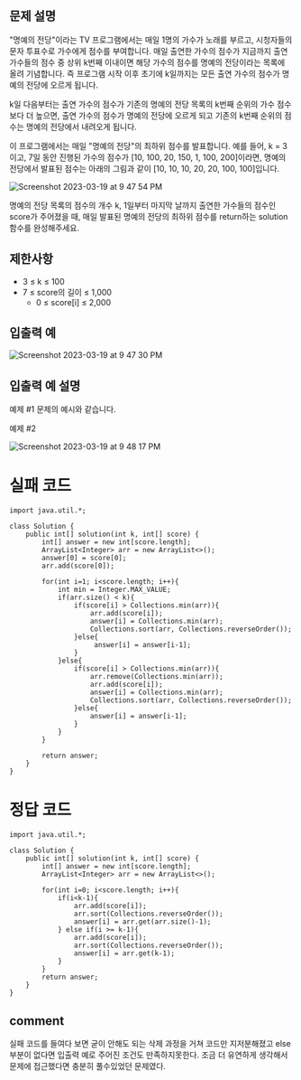 ## 문제 설명
"명예의 전당"이라는 TV 프로그램에서는 매일 1명의 가수가 노래를 부르고, 시청자들의 문자 투표수로 가수에게 점수를 부여합니다. 
매일 출연한 가수의 점수가 지금까지 출연 가수들의 점수 중 상위 k번째 이내이면 해당 가수의 점수를 명예의 전당이라는 목록에 올려 기념합니다. 
즉 프로그램 시작 이후 초기에 k일까지는 모든 출연 가수의 점수가 명예의 전당에 오르게 됩니다. 
  
k일 다음부터는 출연 가수의 점수가 기존의 명예의 전당 목록의 k번째 순위의 가수 점수보다 더 높으면, 
출연 가수의 점수가 명예의 전당에 오르게 되고 기존의 k번째 순위의 점수는 명예의 전당에서 내려오게 됩니다.

이 프로그램에서는 매일 "명예의 전당"의 최하위 점수를 발표합니다. 
예를 들어, k = 3이고, 7일 동안 진행된 가수의 점수가 [10, 100, 20, 150, 1, 100, 200]이라면, 
명예의 전당에서 발표된 점수는 아래의 그림과 같이 [10, 10, 10, 20, 20, 100, 100]입니다.

![Screenshot 2023-03-19 at 9 47 54 PM](https://user-images.githubusercontent.com/86146128/226176168-5371a1d3-f7fb-4e8a-9304-1eb5d5b2cd45.png)

  
명예의 전당 목록의 점수의 개수 k, 1일부터 마지막 날까지 출연한 가수들의 점수인 score가 주어졌을 때,
매일 발표된 명예의 전당의 최하위 점수를 return하는 solution 함수를 완성해주세요.
  
## 제한사항
- 3 ≤ k ≤ 100
- 7 ≤ score의 길이 ≤ 1,000
  - 0 ≤ score[i] ≤ 2,000

## 입출력 예
![Screenshot 2023-03-19 at 9 47 30 PM](https://user-images.githubusercontent.com/86146128/226176145-897993d6-4ce8-4330-8583-5968f1ba13ab.png)

  
## 입출력 예 설명
예제 #1
문제의 예시와 같습니다.

예제 #2

![Screenshot 2023-03-19 at 9 48 17 PM](https://user-images.githubusercontent.com/86146128/226176188-e3198f5a-2e3f-4cb4-a04c-3a2dd5b1e1e1.png)




# 실패 코드
```
import java.util.*;

class Solution {
    public int[] solution(int k, int[] score) {
        int[] answer = new int[score.length];
        ArrayList<Integer> arr = new ArrayList<>();
        answer[0] = score[0];
        arr.add(score[0]);
        
        for(int i=1; i<score.length; i++){
            int min = Integer.MAX_VALUE;
            if(arr.size() < k){
                if(score[i] > Collections.min(arr)){
                    arr.add(score[i]);
                    answer[i] = Collections.min(arr);
                    Collections.sort(arr, Collections.reverseOrder());
                }else{
                     answer[i] = answer[i-1];
                }
            }else{
                if(score[i] > Collections.min(arr)){
                    arr.remove(Collections.min(arr));
                    arr.add(score[i]);
                    answer[i] = Collections.min(arr);
                    Collections.sort(arr, Collections.reverseOrder());
                }else{
                    answer[i] = answer[i-1];
                }
            }
        }

        return answer;
    }
}
```

# 정답 코드
```
import java.util.*;

class Solution {
    public int[] solution(int k, int[] score) {
        int[] answer = new int[score.length];
        ArrayList<Integer> arr = new ArrayList<>();
        
        for(int i=0; i<score.length; i++){
            if(i<k-1){
                arr.add(score[i]);
                arr.sort(Collections.reverseOrder());
                answer[i] = arr.get(arr.size()-1);
            } else if(i >= k-1){
                arr.add(score[i]);
                arr.sort(Collections.reverseOrder());
                answer[i] = arr.get(k-1);
            }
        }
        return answer;
    }
}

```

## comment
실패 코드를 들여다 보면 굳이 안해도 되는 삭제 과정을 거쳐 코드만 지저분해졌고 else 부분이 없다면 입출력 예로 주어진 조건도 만족하지못한다.
조금 더 유연하게 생각해서 문제에 접근했다면 충분히 풀수있었던 문제였다.
